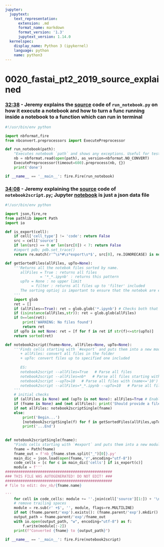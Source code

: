 ```yaml
---
jupyter:
  jupytext:
    text_representation:
      extension: .md
      format_name: markdown
      format_version: '1.3'
      jupytext_version: 1.14.0
  kernelspec:
    display_name: Python 3 (ipykernel)
    language: python
    name: python3
---
```


# 0020_fastai_pt2_2019_source_explained

### [32:38](https://youtu.be/4u8FxNEDUeg?list=PLfYUBJiXbdtTIdtE1U8qgyxo4Jy2Y91uj&t=1958) - Jeremy explains the [source](https://github.com/fastai/course-v3/blob/7fceebfd14d4f3bc7e0ec649834309b8cb786e40/nbs/dl2/run_notebook.py) code of `run_notebook.py` on how it execute a notebook and how to turn a func running inside a notebook to a function which can run in terminal

```python
#!/usr/bin/env python

import nbformat,fire
from nbconvert.preprocessors import ExecutePreprocessor

def run_notebook(path):
    "Executes notebook `path` and shows any exceptions. Useful for testing"
    nb = nbformat.read(open(path), as_version=nbformat.NO_CONVERT)
    ExecutePreprocessor(timeout=600).preprocess(nb, {})
    print('done')

if __name__ == '__main__': fire.Fire(run_notebook)
```


### [34:08](https://youtu.be/4u8FxNEDUeg?list=PLfYUBJiXbdtTIdtE1U8qgyxo4Jy2Y91uj&t=2048) - Jeremy explaining the [source](https://github.com/fastai/course-v3/blob/7fceebfd14d4f3bc7e0ec649834309b8cb786e40/nbs/dl2/notebook2script.py#L32) code of `notebook2script.py`; Jupyter [notebook](https://nbviewer.org/github/fastai/course-v3/blob/7fceebfd14d4f3bc7e0ec649834309b8cb786e40/nbs/dl2/00_exports.ipynb) is just a json data file


```python
#!/usr/bin/env python

import json,fire,re
from pathlib import Path
import io

def is_export(cell):
    if cell['cell_type'] != 'code': return False
    src = cell['source']
    if len(src) == 0 or len(src[0]) < 7: return False
    #import pdb; pdb.set_trace()
    return re.match(r'^\s*#\s*export\s*$', src[0], re.IGNORECASE) is not None

def getSortedFiles(allFiles, upTo=None):
    '''Returns all the notebok files sorted by name.
       allFiles = True : returns all files
                = '*_*.ipynb' : returns this pattern
       upTo = None : no upper limit
            = filter : returns all files up to 'filter' included
       The sorting optioj is important to ensure that the notebok are executed in correct order.
    '''
    import glob
    ret = []
    if (allFiles==True): ret = glob.glob('*.ipynb') # Checks both that is bool type and that is True
    if (isinstance(allFiles,str)): ret = glob.glob(allFiles)
    if 0==len(ret): 
        print('WARNING: No files found')
        return ret
    if upTo is not None: ret = [f for f in ret if str(f)<=str(upTo)]
    return sorted(ret)

def notebook2script(fname=None, allFiles=None, upTo=None):
    '''Finds cells starting with `#export` and puts them into a new module
       + allFiles: convert all files in the folder
       + upTo: convert files up to specified one included
       
       ES: 
       notebook2script --allFiles=True   # Parse all files
       notebook2script --allFiles=nb*   # Parse all files starting with nb*
       notebook2script --upTo=10   # Parse all files with (name<='10')
       notebook2script --allFiles=*_*.ipynb --upTo=10   # Parse all files with an '_' and (name<='10')
    '''
    # initial checks
    if (allFiles is None) and (upTo is not None): allFiles=True # Enable allFiles if upTo is present
    if (fname is None) and (not allFiles): print('Should provide a file name')
    if not allFiles: notebook2scriptSingle(fname)
    else:
        print('Begin...')
        [notebook2scriptSingle(f) for f in getSortedFiles(allFiles,upTo)]
        print('...End')
        
        
def notebook2scriptSingle(fname):
    "Finds cells starting with `#export` and puts them into a new module"
    fname = Path(fname)
    fname_out = f'nb_{fname.stem.split("_")[0]}.py'
    main_dic = json.load(open(fname,'r',encoding="utf-8"))
    code_cells = [c for c in main_dic['cells'] if is_export(c)]
    module = f'''
#################################################
### THIS FILE WAS AUTOGENERATED! DO NOT EDIT! ###
#################################################
# file to edit: dev_nb/{fname.name}

'''
    for cell in code_cells: module += ''.join(cell['source'][1:]) + '\n\n'
    # remove trailing spaces
    module = re.sub(r' +$', '', module, flags=re.MULTILINE)
    if not (fname.parent/'exp').exists(): (fname.parent/'exp').mkdir()
    output_path = fname.parent/'exp'/fname_out
    with io.open(output_path, "w", encoding="utf-8") as f:
        f.write(module[:-2])
    print(f"Converted {fname} to {output_path}")

if __name__ == '__main__': fire.Fire(notebook2script)
```
